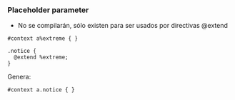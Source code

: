 ### Placeholder parameter

- No se compilarán, sólo existen para ser usados por directivas @extend

```
#context a%extreme { }

.notice {
  @extend %extreme;
}
```

Genera:

```
#context a.notice { }
```
